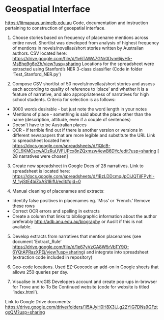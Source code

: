 # Geospatial Interface
https://litmapaus.unimelb.edu.au
Code, documentation and instruction pertaining to construction of geospatial interface. 

1.	Choose stories based on frequency of placename mentions across entire novel. Shortlist was developed from analysis of highest frequency of mentions in novels/novellas/short stories written by Australian authors. 
CSV located here: https://drive.google.com/file/d/1v6TAWA7GNr0Dvm6ijvH5-MsBhq9g6eZh/view?usp=sharing
Locations for the spreadsheet were extracted using Stanford’s NER 3-class classifier (Code in folder ‘Test_Stanford_NER.py’)

2.	Compose CSV shortlist of 50 novels/novellas/short stories and assess each according to  quality of reference to ‘place’ and whether it is a feature of narrative, and also appropriateness of narratives for high school students. Criteria for selection is as follows:
-	3000 words desirable - but just note the word length in your notes
-	Mentions of place - something is said about the place other than the name (description, attitude, even if a couple of sentences)
-	Doesn't have to be Australian places
-	OCR - if terrible find out if there is another version or versions in different newspapers that are more legible and substitute the URL
 Link to spreadsheet located here: https://docs.google.com/spreadsheets/d/1QlcB-KCL9KMCscwADzRuUVFUPcx8nZQxmzw4ewB6DYc/edit?usp=sharing
[ 28 narratives were chosen]

3. Create new spreadsheet in Google Docs of 28 narratives. Link to spreadsheet is located here: https://docs.google.com/spreadsheets/d/1BzLDDcmqJpCiJQTilFPyhI-M_1yjStE4biZxAS18ifU/edit#gid=0

4. Manual cleaning of placenames and extracts:
-	Identify false positives in placenames eg. ‘Miss’ or ‘French.’ Remove these rows
-	Correct OCR errors and spelling in extracts
-	Create a column that links to bibliographic information about the author preferably http://adb.anu.edu.au/biography or Auslit if this is not available. 
 
5.	Develop extracts from narratives that mention placenames (see document ‘Extract_Rule’ https://drive.google.com/file/d/1e67yVzCA8W5rVbTY9O-6YQtAPRazXPEj/view?usp=sharing) and integrate into spreadsheet (extraction code included in repository)

6.	Geo-code locations. Used EZ-Geocode an add-on in Google sheets that allows 250 queries per day.

7.	Visualise in ArcGIS Developers account and create pop-ups in-browser for Trove and to To Be Continued website (code for website is titled ‘index.html’).

Link to Google Drive documents: https://drive.google.com/drive/folders/1I5AJyH0H8X3U_g22YIG7DNs9GFztgxQM?usp=sharing
